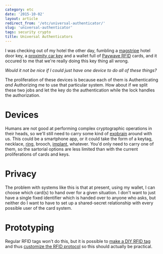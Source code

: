 ```yaml
---
category: etc
date: '2015-10-02'
layout: article
redirect_from: '/etc/universal-authenticator/'
slug: 'universal-authenticator'
tags: security crypto
title: Universal Authenticators
---
```


I was checking out of my hotel the other day, fumbling a
[magstripe](https://en.wikipedia.org/wiki/Magnetic_stripe_card) hotel
door key, a [proximity car
key](http://www.toyota.com.au/rav4/features/technology/keyless-entry)
and a wallet full of [Paywave
RFID](http://www.visa.com.au/cardholders/paywave/) cards, and it occured
to me that we're really doing this key thing all wrong.

*Would it not be nice if I could just have one device to do all of these
things?*

The proliferation of these devices is because each of them is
Authenticating *and* Authorizing me to use that particular system. How
about if we split these two jobs and let the key do the authentication
while the lock handles the authorization.

Devices
=======

Humans are not good at performing complex cryptographic operations in
their heads, so we'll still need to carry some kind of
[exobrain](http://www.urbandictionary.com/define.php?term=Exobrain)
around with us. This could be a smartphone app, or it could take the
form of a keytag, necklace,
[ring](http://www.javaworld.com/article/2076641/learn-java/an-introduction-to-the-java-ring.html),
brooch, [implant](https://en.wikipedia.org/wiki/Alien_implants),
whatever. You'd only need to carry one of them, so the sartorial options
are less limited than with the current proliferations of cards and keys.

Privacy
=======

The problem with systems like this is that at present, using my wallet,
I can choose which card(s) to hand over for a given situation. I don't
want to just have a single fixed identifier which is handed over to
anyone who asks, but neither do I want to have to set up a shared-secret
relationship with every possible user of the card system.

Prototyping
===========

Regular RFID tags won't do this, but it is possible to [make a DIY RFID
tag](http://scanlime.org/2008/09/using-an-avr-as-an-rfid-tag/) and thus
[customize the RFID
protocol](http://www.nycresistor.com/2012/12/27/rfid-multipass/) so this
should actually be practical.
